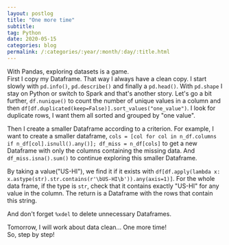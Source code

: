 ```yaml
---
layout: postlog
title: "One more time"
subtitle: 
tag: Python
date: 2020-05-15
categories: blog
permalink: /:categories/:year/:month/:day/:title.html
---
```


With Pandas, exploring datasets is a game.     
First I copy my Dataframe. That way I always have a clean copy. 
I start slowly with `pd.info()`, `pd.describe()` and finally a `pd.head()`. With `pd.shape` I stay on Python or switch to Spark and that's another story.
Let's go a bit further, `df.nunique()` to count the number of unique values in a column and then `df[df.duplicated(keep=False)].sort_values("one_value")`. I look for duplicate rows, I want them all sorted and grouped by "one value". 

Then I create a smaller Dataframe according to a criterion. For example, I want to create a smaller dataframe, 
`cols = [col for col in n_df.columns if n_df[col].isnull().any()]; df_miss = n_df[cols]` to get a new Dataframe with only the columns containing the missing data. And `df_miss.isna().sum()` to continue exploring this smaller Dataframe. 

By taking a value("US-HI"), we find it if it exists with 
`df[df.apply(lambda x: x.astype(str).str.contains(r'\bUS-HI\b')).any(axis=1)]`. For the whole data frame, if the type is `str`, check that it contains exactly "US-HI" for any value in the column. The return is a Dataframe with the rows that contain this string.   

And don't forget `%xdel` to delete unnecessary Dataframes. 

Tomorrow, I will work about data clean... One more time!   
So, step by step!